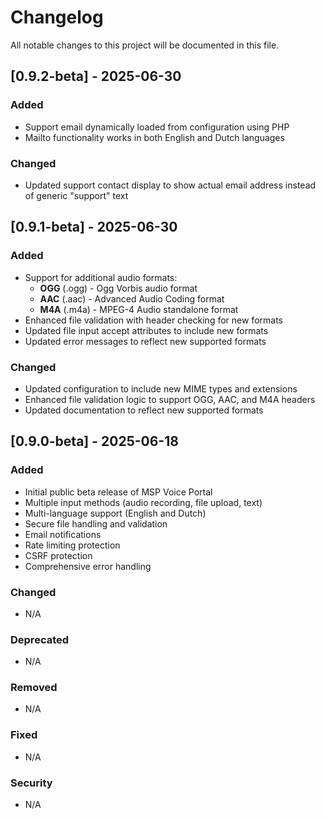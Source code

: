 # Changelog

All notable changes to this project will be documented in this file.

## [0.9.2-beta] - 2025-06-30

### Added
- Support email dynamically loaded from configuration using PHP
- Mailto functionality works in both English and Dutch languages

### Changed
- Updated support contact display to show actual email address instead of generic "support" text

## [0.9.1-beta] - 2025-06-30

### Added
- Support for additional audio formats:
  - **OGG** (.ogg) - Ogg Vorbis audio format
  - **AAC** (.aac) - Advanced Audio Coding format
  - **M4A** (.m4a) - MPEG-4 Audio standalone format
- Enhanced file validation with header checking for new formats
- Updated file input accept attributes to include new formats
- Updated error messages to reflect new supported formats

### Changed
- Updated configuration to include new MIME types and extensions
- Enhanced file validation logic to support OGG, AAC, and M4A headers
- Updated documentation to reflect new supported formats

## [0.9.0-beta] - 2025-06-18

### Added
- Initial public beta release of MSP Voice Portal
- Multiple input methods (audio recording, file upload, text)
- Multi-language support (English and Dutch)
- Secure file handling and validation
- Email notifications
- Rate limiting protection
- CSRF protection
- Comprehensive error handling

### Changed
- N/A

### Deprecated
- N/A

### Removed
- N/A

### Fixed
- N/A

### Security
- N/A 
